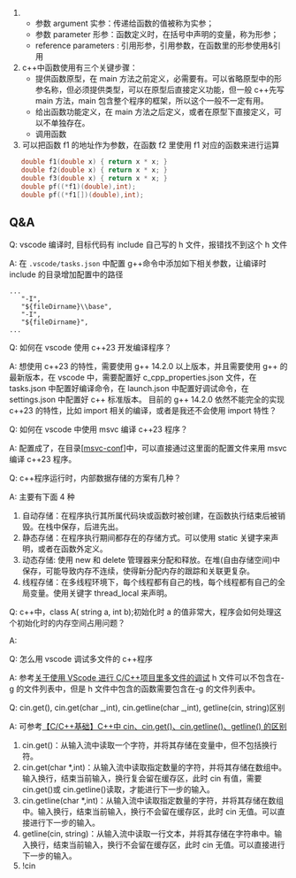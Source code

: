 1. - 参数 argument 实参：传递给函数的值被称为实参；
   - 参数 parameter 形参：函数定义时，在括号中声明的变量，称为形参；
   - reference parameters : 引用形参，引用参数，在函数里的形参使用&引用
2. c++中函数使用有三个关键步骤：
   - 提供函数原型，在 main 方法之前定义，必需要有。可以省略原型中的形参名称，但必须提供类型，可以在原型后直接定义功能，但一般 c++先写 main 方法，main 包含整个程序的框架，所以这个一般不一定有用。
   - 给出函数功能定义，在 main 方法之后定义，或者在原型下直接定义，可以不单独存在。
   - 调用函数
3. 可以把函数 f1 的地址作为参数，在函数 f2 里使用 f1 对应的函数来进行运算

```c++
   double f1(double x) { return x * x; }
   double f2(double x) { return x * x; }
   double f3(double x) { return x * x; }
   double pf((*f1)(double),int);
   double pf((*f1[])(double),int);
```

## Q&A

Q: vscode 编译时, 目标代码有 include 自己写的 h 文件，报错找不到这个 h 文件

A: 在 `.vscode/tasks.json` 中配置 g++命令中添加如下相关参数，让编译时 include 的目录增加配置中的路径

```
...
   "-I",
   "${fileDirname}\\base",
   "-I",
   "${fileDirname}",
...
```

Q: 如何在 vscode 使用 c++23 开发编译程序？

A: 想使用 c++23 的特性，需要使用 g++ 14.2.0 以上版本，并且需要使用 g++ 的最新版本，在 vscode 中，需要配置好 c_cpp_properties.json 文件，在 tasks.json 中配置好编译命令，在 launch.json 中配置好调试命令，在 settings.json 中配置好 c++ 标准版本。
目前的 g++ 14.2.0 依然不能完全的实现 c++23 的特性，比如 import 相关的编译，或者是我还不会使用 import 特性？

Q: 如何在 vscode 中使用 msvc 编译 c++23 程序？

A: 配置成了，在目录[[msvc-conf](../msvc-conf)]中，可以直接通过这里面的配置文件来用 msvc 编译 c++23 程序。

Q: c++程序运行时，内部数据存储的方案有几种？

A: 主要有下面 4 种

1. 自动存储：在程序执行其所属代码块或函数时被创建，在函数执行结束后被销毁。在栈中保存，后进先出。
2. 静态存储：在程序执行期间都存在的存储方式。可以使用 static 关键字来声明，或者在函数外定义。
3. 动态存储: 使用 new 和 delete 管理器来分配和释放。在堆(自由存储空间)中保存，可能导致内存不连续，使得新分配内存的跟踪和关联更复杂。
4. 线程存储：在多线程环境下，每个线程都有自己的栈，每个线程都有自己的全局变量。使用关键字 thread_local 来声明。

Q: c++中，class A( string a, int b);初始化时 a 的值非常大，程序会如何处理这个初始化时的内存空间占用问题？

A:

Q: 怎么用 vscode 调试多文件的 c++程序

A: 参考[关于使用 VScode 进行 C/C++项目里多文件的调试](https://www.cnblogs.com/xiaml/articles/17425759.html)
h 文件可以不包含在-g 的文件列表中，但是 h 文件中包含的函数需要包含在-g 的文件列表中。

Q: cin.get(), cin.get(char _,int), cin.getline(char _,int), getline(cin, string)区别

A: 可参考[【C/C++基础】C++中 cin、cin.get()、cin.getline()、getline() 的区别](https://blog.csdn.net/weixin_54383080/article/details/133936141)

1.  cin.get()：从输入流中读取一个字符，并将其存储在变量中，但不包括换行符。
2.  cin.get(char \*,int)：从输入流中读取指定数量的字符，并将其存储在数组中。输入换行，结束当前输入，换行复会留在缓存区，此时 cin 有值，需要 cin.get()或 cin.getline()读取，才能进行下一步的输入。
3.  cin.getline(char \*,int)：从输入流中读取指定数量的字符，并将其存储在数组中。输入换行，结束当前输入，换行不会留在缓存区，此时 cin 无值。可以直接进行下一步的输入。
4.  getline(cin, string)：从输入流中读取一行文本，并将其存储在字符串中。输入换行，结束当前输入，换行不会留在缓存区，此时 cin 无值。可以直接进行下一步的输入。
5.  !cin

